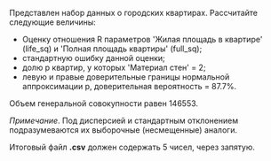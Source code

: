 Представлен набор данных о городских квартирах. Рассчитайте следующие величины:

* Оценку отношения R параметров 'Жилая площадь в квартире' (life_sq) и 'Полная площадь квартиры' (full_sq);
* стандартную ошибку данной оценки;
* долю p квартир, у которых 'Материал стен' = 2;
* левую и правые доверительные границы нормальной аппроксимации p, доверительная вероятность = 87.7%.

Объем генеральной совокупности равен 146553.    

*Примечание*. Под дисперсией и стандартным отклонением подразумеваются их выборочные (несмещенные) аналоги.
    
Итоговый файл **.csv** должен содержать 5 чисел, через запятую.